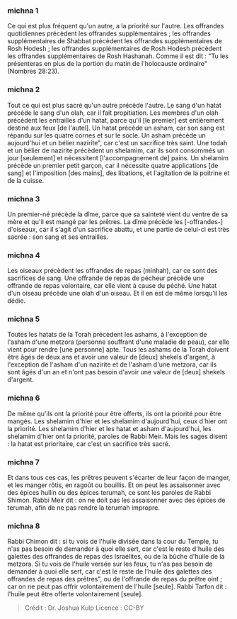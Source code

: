 
### michna 1
Ce qui est plus fréquent qu'un autre, a la priorité sur l'autre. Les offrandes quotidiennes précèdent les offrandes supplémentaires ; les offrandes supplémentaires de Shabbat précèdent les offrandes supplémentaires de Rosh Hodesh ; les offrandes supplémentaires de Rosh Hodesh précèdent les offrandes supplémentaires de Rosh Hashanah. Comme il est dit : "Tu les présenteras en plus de la portion du matin de l'holocauste ordinaire" (Nombres 28:23).

### michna 2
Tout ce qui est plus sacré qu'un autre précède l'autre. Le sang d'un hatat précède le sang d'un olah, car il fait propitiation. Les membres d'un olah précèdent les entrailles d'un hatat, parce qu'il [le premier] est entièrement destiné aux feux [de l'autel]. Un hatat précède un asham, car son sang est répandu sur les quatre cornes et sur le socle. Un asham précède un aujourd'hui et un bélier nazirite", car c'est un sacrifice très saint. Une todah et un bélier de nazirite précèdent un shelamim, car ils sont consommés un jour [seulement] et nécessitent [l'accompagnement de] pains. Un shelamim précède un premier petit garçon, car il nécessite quatre applications [de sang] et l'imposition [des mains], des libations, et l'agitation de la poitrine et de la cuisse.

### michna 3
Un premier-né précède la dîme, parce que sa sainteté vient du ventre de sa mère et qu'il est mangé par les prêtres. La dîme précède les [-offrandes-] d'oiseaux, car il s'agit d'un sacrifice abattu, et une partie de celui-ci est très sacrée : son sang et ses entrailles.

### michna 4
Les oiseaux précèdent les offrandes de repas (minhah), car ce sont des sacrifices de sang. Une offrande de repas de pécheur précède une offrande de repas volontaire, car elle vient à cause du péché. Une hatat d'un oiseau précède une olah d'un oiseau. Et il en est de même lorsqu'il les dédie.

### michna 5
Toutes les hatats de la Torah précèdent les ashams, à l'exception de l'asham d'une metzora (personne souffrant d'une maladie de peau), car elle vient pour rendre [une personne] apte. Tous les ashams de la Torah doivent être âgés de deux ans et avoir une valeur de [deux] shekels d'argent, à l'exception de l'asham d'un nazirite et de l'asham d'une metzora, car ils sont âgés d'un an et n'ont pas besoin d'avoir une valeur de [deux] shekels d'argent.

### michna 6
De même qu'ils ont la priorité pour être offerts, ils ont la priorité pour être mangés. Les shelamim d'hier et les shelamim d'aujourd'hui, ceux d'hier ont la priorité. Les shelamim d'hier et les hatat et asham d'aujourd'hui, les shelamim d'hier ont la priorité, paroles de Rabbi Meir. Mais les sages disent : la hatat est prioritaire, car c'est un sacrifice très sacré.

### michna 7
Et dans tous ces cas, les prêtres peuvent s'écarter de leur façon de manger, et les manger rôtis, en ragoût ou bouillis. Et on peut les assaisonner avec des épices hullin ou des épices terumah, ce sont les paroles de Rabbi Shimon. Rabbi Meir dit : on ne doit pas les assaisonner avec des épices de terumah, afin de ne pas rendre la terumah impropre.

### michna 8
Rabbi Chimon dit : si tu vois de l'huile divisée dans la cour du Temple, tu n'as pas besoin de demander à quoi elle sert, car c'est le reste d'huile des galettes des offrandes de repas des Israélites, ou de la bûche d'huile de la metzora. Si tu vois de l'huile versée sur les feux, tu n'as pas besoin de demander à quoi elle sert, car c'est le reste de l'huile des galettes des offrandes de repas des prêtres", ou de l'offrande de repas du prêtre oint ; car on ne peut pas offrir volontairement de l'huile [seule]. Rabbi Tarfon dit : l'huile peut être offerte volontairement [seule].

>Crédit : Dr. Joshua Kulp
>Licence : CC-BY